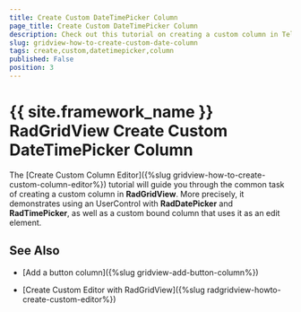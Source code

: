 ```yaml
---
title: Create Custom DateTimePicker Column
page_title: Create Custom DateTimePicker Column
description: Check out this tutorial on creating a custom column in Telerik's {{ site.framework_name }} DataGrid by using a UserControl with RadDatePicker and RadTimePicker.  
slug: gridview-how-to-create-custom-date-column
tags: create,custom,datetimepicker,column
published: False
position: 3
---
```


# {{ site.framework_name }} RadGridView Create Custom DateTimePicker Column

The [Create Custom Column Editor]({%slug gridview-how-to-create-custom-column-editor%}) tutorial will guide you through the common task of creating a custom column in __RadGridView__. More precisely, it demonstrates using an UserControl with __RadDatePicker__ and __RadTimePicker__, as well as a custom bound column that uses it as an edit element.

## See Also

 * [Add a button column]({%slug gridview-add-button-column%})

 * [Create Custom Editor with RadGridView]({%slug radgridview-howto-create-custom-editor%})

